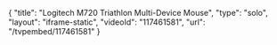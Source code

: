 {
    "title": "Logitech M720 Triathlon Multi-Device Mouse",
    "type": "solo",
    "layout": "iframe-static",
    "videoId": "117461581",
    "url": "\/tvpembed\/117461581"
}